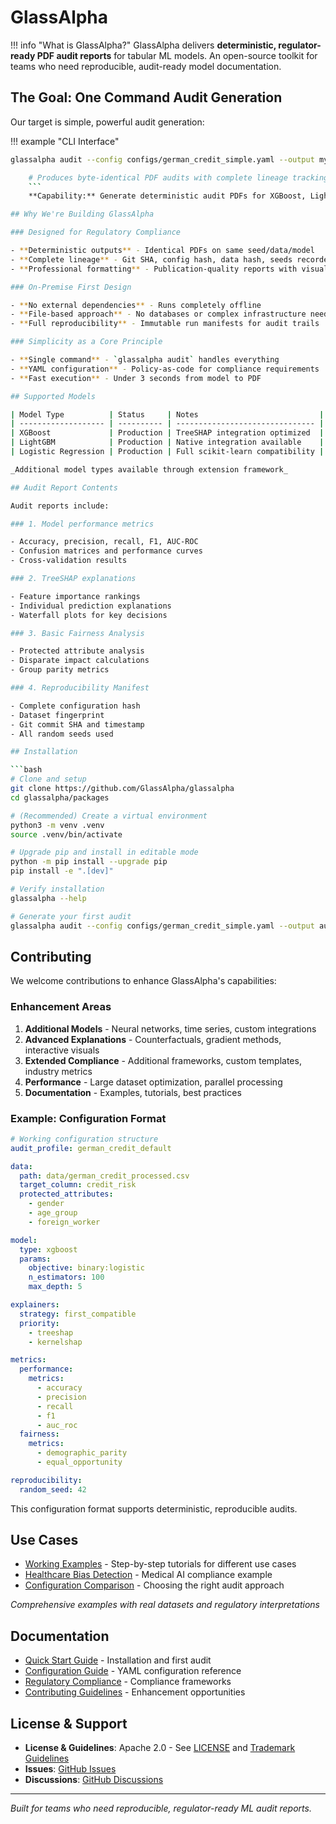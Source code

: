 # GlassAlpha

!!! info "What is GlassAlpha?"
GlassAlpha delivers **deterministic, regulator-ready PDF audit reports** for tabular ML models. An open-source toolkit for teams who need reproducible, audit-ready model documentation.

## The Goal: One Command Audit Generation

Our target is simple, powerful audit generation:

!!! example "CLI Interface"

````bash # Generate audit PDF
glassalpha audit --config configs/german_credit_simple.yaml --output my_audit.pdf

    # Produces byte-identical PDF audits with complete lineage tracking
    ```
    **Capability:** Generate deterministic audit PDFs for XGBoost, LightGBM, and Logistic Regression models.

## Why We're Building GlassAlpha

### Designed for Regulatory Compliance

- **Deterministic outputs** - Identical PDFs on same seed/data/model
- **Complete lineage** - Git SHA, config hash, data hash, seeds recorded
- **Professional formatting** - Publication-quality reports with visualizations

### On-Premise First Design

- **No external dependencies** - Runs completely offline
- **File-based approach** - No databases or complex infrastructure needed
- **Full reproducibility** - Immutable run manifests for audit trails

### Simplicity as a Core Principle

- **Single command** - `glassalpha audit` handles everything
- **YAML configuration** - Policy-as-code for compliance requirements
- **Fast execution** - Under 3 seconds from model to PDF

## Supported Models

| Model Type          | Status     | Notes                           |
| ------------------- | ---------- | ------------------------------- |
| XGBoost             | Production | TreeSHAP integration optimized  |
| LightGBM            | Production | Native integration available    |
| Logistic Regression | Production | Full scikit-learn compatibility |

_Additional model types available through extension framework_

## Audit Report Contents

Audit reports include:

### 1. Model performance metrics

- Accuracy, precision, recall, F1, AUC-ROC
- Confusion matrices and performance curves
- Cross-validation results

### 2. TreeSHAP explanations

- Feature importance rankings
- Individual prediction explanations
- Waterfall plots for key decisions

### 3. Basic Fairness Analysis

- Protected attribute analysis
- Disparate impact calculations
- Group parity metrics

### 4. Reproducibility Manifest

- Complete configuration hash
- Dataset fingerprint
- Git commit SHA and timestamp
- All random seeds used

## Installation

```bash
# Clone and setup
git clone https://github.com/GlassAlpha/glassalpha
cd glassalpha/packages

# (Recommended) Create a virtual environment
python3 -m venv .venv
source .venv/bin/activate

# Upgrade pip and install in editable mode
python -m pip install --upgrade pip
pip install -e ".[dev]"

# Verify installation
glassalpha --help

# Generate your first audit
glassalpha audit --config configs/german_credit_simple.yaml --output audit.pdf
````

## Contributing

We welcome contributions to enhance GlassAlpha's capabilities:

### Enhancement Areas

1. **Additional Models** - Neural networks, time series, custom integrations
2. **Advanced Explanations** - Counterfactuals, gradient methods, interactive visuals
3. **Extended Compliance** - Additional frameworks, custom templates, industry metrics
4. **Performance** - Large dataset optimization, parallel processing
5. **Documentation** - Examples, tutorials, best practices

### Example: Configuration Format

```yaml
# Working configuration structure
audit_profile: german_credit_default

data:
  path: data/german_credit_processed.csv
  target_column: credit_risk
  protected_attributes:
    - gender
    - age_group
    - foreign_worker

model:
  type: xgboost
  params:
    objective: binary:logistic
    n_estimators: 100
    max_depth: 5

explainers:
  strategy: first_compatible
  priority:
    - treeshap
    - kernelshap

metrics:
  performance:
    metrics:
      - accuracy
      - precision
      - recall
      - f1
      - auc_roc
  fairness:
    metrics:
      - demographic_parity
      - equal_opportunity

reproducibility:
  random_seed: 42
```

This configuration format supports deterministic, reproducible audits.

## Use Cases

- [Working Examples](examples/quick-start-audit.md) - Step-by-step tutorials for different use cases
- [Healthcare Bias Detection](examples/healthcare-bias-detection.md) - Medical AI compliance example
- [Configuration Comparison](examples/configuration-comparison.md) - Choosing the right audit approach

_Comprehensive examples with real datasets and regulatory interpretations_

## Documentation

- [Quick Start Guide](getting-started/quickstart.md) - Installation and first audit
- [Configuration Guide](getting-started/configuration.md) - YAML configuration reference
- [Regulatory Compliance](reference/compliance.md) - Compliance frameworks
- [Contributing Guidelines](reference/contributing.md) - Enhancement opportunities

## License & Support

- **License & Guidelines**: Apache 2.0 - See [LICENSE](https://github.com/GlassAlpha/glassalpha/blob/main/LICENSE) and [Trademark Guidelines](https://github.com/GlassAlpha/glassalpha/blob/main/TRADEMARK.md)
- **Issues**: [GitHub Issues](https://github.com/GlassAlpha/glassalpha/issues)
- **Discussions**: [GitHub Discussions](https://github.com/GlassAlpha/glassalpha/discussions)

---

_Built for teams who need reproducible, regulator-ready ML audit reports._
